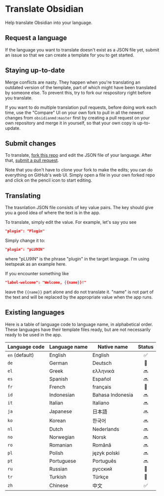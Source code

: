 # Translate Obsidian

Help translate Obsidian into your language.

## Request a language

If the language you want to translate doesn't exist as a JSON file yet, submit an issue so that we can create a template for you to get started.

## Staying up-to-date

Merge conflicts are nasty. They happen when you're translating an outdated version of the template, part of which might have been translated by someone else. To prevent this, try to fork our respository right before you translate.

If you want to do multiple translation pull requests, before doing work each time, use the "Compare" UI on your own fork to pull in all the newest changes from `obsidianmd:master` first by creating a pull request on your own repository and merge it in yourself, so that your own copy is up-to-update.

## Submit changes

To translate, [fork this repo](https://guides.github.com/activities/forking/) and edit the JSON file of your language. After that, [submit a pull request](https://guides.github.com/activities/forking/).

Note that you don't have to clone your fork to make the edits; you can do everything on GitHub's web UI. Simply open a file in your own forked repo and click on the pencil icon to start editing.

## Translating

The trasnlation JSON file consists of key value pairs. The key should give you a good idea of where the text is in the app.

To translate, simply edit the value. For example, let's say you see

```json
"plugin": "Plugin"
```

Simply change it to:

```json
"plugin": "pLU9IN"
```

where "pLU9IN" is the phrase "plugin" in the target language. I'm using leetspeak as an example here.

If you encounter something like

```json
"label-welcome": "Welcome, {{name}}!"
```
leave the `{{name}}` part alone and do not translate it. "name" is not part of the text and will be replaced by the appropriate value when the app runs.

## Existing languages

Here is a table of language code to language name, in alphabetical order. These languages have their template files ready, but are not necessarily ready to be used in the app.

| Language code | Language name | Native name | Status |
| --- | --- | --- | :---: |
| `en` (default) | English | English | ✅ |
| `de` | German | Deutsch | 🚧 | 🔜 |
| `el` | Greek | ελληνικά | 🔜 |
| `es` | Spanish | Español | 🔜 |
| `fr` | French | français | 🚧 | 🔜 |
| `id` | Indonesian | Bahasa Indonesia | 🔜 |
| `it` | Italian | Italiano | 🔜 |
| `ja` | Japanese | 日本語 | 🔜 |
| `ko` | Korean | 한국어 | 🔜 |
| `nl` | Dutch | Nederlands | 🔜 |
| `no` | Norwegian | Norsk | 🔜 |
| `ro` | Romanian | Română | 🔜 |
| `pl` | Polish | język polski | 🔜 |
| `pt` | Portuguese | Português | 🔜 |
| `ru` | Russian | русский | 🚧 |
| `tr` | Turkish | Türkçe | 🚧 |
| `zh` | Chinese | 中文 | ✅ |

